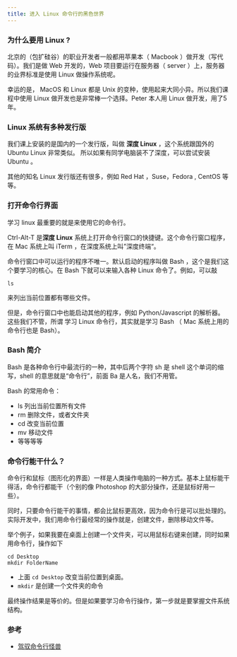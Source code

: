 ```yaml
---
title: 进入 Linux 命令行的黑色世界
---
```



### 为什么要用 Linux ?

北京的（包扩硅谷）的职业开发者一般都用苹果本（ Macbook ）做开发（写代码）。我们是做 Web 开发的，Web 项目要运行在服务器（ server ）上，服务器的业界标准是使用  Linux 做操作系统呢。

幸运的是， MacOS 和 Linux 都是 Unix 的变种，使用起来大同小异。所以我们课程中使用 Linux 做开发也是非常棒一个选择。Peter 本人用 Linux 做开发，用了5年。

### Linux 系统有多种发行版

我们课上安装的是国内的一个发行版，叫做 **深度 Linux** ，这个系统跟国外的 Ubuntu Linux 非常类似。
所以如果有同学电脑装不了深度，可以尝试安装 Ubuntu 。

其他的知名 Linux 发行版还有很多，例如 Red Hat ，Suse，Fedora , CentOS 等等。


### 打开命令行界面

学习 linux 最重要的就是来使用它的命令行。

Ctrl-Alt-T 是**深度 Linux** 系统上打开命令行窗口的快捷键。这个命令行窗口程序，在 Mac 系统上叫 iTerm ，在深度系统上叫”深度终端“。

命令行窗口中可以运行的程序不唯一。默认启动的程序叫做 Bash ，这个是我们这个要学习的核心。在 Bash 下就可以来输入各种 Linux 命令了。例如，可以敲

```
ls
```

来列出当前位置都有哪些文件。

但是，命令行窗口中也能启动其他的程序，例如 Python/Javascript 的解析器。这些我们不管，所谓
学习 Linux 命令行，其实就是学习 Bash （ Mac 系统上用的命令行也是 Bash）。

### Bash 简介

Bash 是各种命令行中最流行的一种，其中后两个字符 sh 是
shell 这个单词的缩写，shell 的意思就是“命令行”，前面 Ba 是人名，我们不用管。

Bash 的常用命令：

- ls 列出当前位置所有文件
- rm 删除文件，或者文件夹
- cd 改变当前位置
- mv 移动文件
- 等等等等


### 命令行能干什么？

命令行和鼠标（图形化的界面）一样是人类操作电脑的一种方式。基本上鼠标能干得活，命令行都能干（个别的像 Photoshop 的大部分操作，还是鼠标好用一些）。

同时，只要命令行能干的事情，都会比鼠标更高效，因为命令行是可以批处理的。实际开发中，我们用命令行最经常的操作就是，创建文件，删除移动文件等。

举个例子，如果我要在桌面上创建一个文件夹，可以用鼠标右键来创建，同时如果用命令行，操作如下


```
cd Desktop
mkdir FolderName
```

- 上面 `cd Desktop` 改变当前位置到桌面。
- `mkdir` 是创建一个文件夹的命令

最终操作结果是等价的。但是如果要学习命令行操作，第一步就是要掌握文件系统结构。


### 参考

- [驾驭命令行怪兽](http://haoqicat.com/ride-cli-monster)
